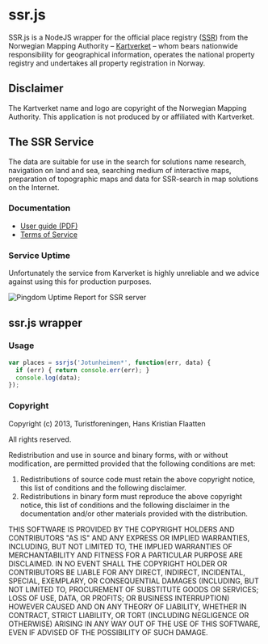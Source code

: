 ssr.js
======

SSR.js is a NodeJS wrapper for the official place registry ([SSR](http://www.statkart.no/Kart/Kartverksted/Stedsnavnsok/)) from the Norwegian Mapping Authority – [Kartverket](http://kartverket.no/en/About-The-Norwegian-Mapping-Authority/) – whom bears nationwide responsibility for geographical information, operates the national property registry and undertakes all property registration in Norway.

## Disclaimer
The Kartverket name and logo are copyright of the Norwegian Mapping Authority. This application is not produced by or affiliated with Kartverket. 

## The SSR Service

The data are suitable for use in the search for solutions name research, navigation on land and sea, searching medium of interactive maps, preparation of topographic maps and data for SSR-search in map solutions on the Internet.

### Documentation

* [User guide (PDF)](http://www.kartverket.no/Documents/Kart/Stedsnavn/Veledning_indeksert_stedsnavnsok.pdf)
* [Terms of Service](http://www.statkart.no/Kart/Kartverksted/Lisens/)

### Service Uptime

Unfortunately the service from Karverket is highly unreliable and we advice against using this for production purposes.

![Pingdom Uptime Report for SSR server](https://share.pingdom.com/banners/a3d99065)

## ssr.js wrapper

### Usage

```javascript
var places = ssrjs('Jotunheimen*', function(err, data) {
  if (err) { return console.err(err); }
  console.log(data);
});
```

### Copyright

Copyright (c) 2013, Turistforeningen, Hans Kristian Flaatten

All rights reserved.

Redistribution and use in source and binary forms, with or without modification, are permitted provided that the following conditions are met:

1. Redistributions of source code must retain the above copyright notice, this list of conditions and the following disclaimer.
2. Redistributions in binary form must reproduce the above copyright notice, this list of conditions and the following disclaimer in the documentation and/or other materials provided with the distribution.

THIS SOFTWARE IS PROVIDED BY THE COPYRIGHT HOLDERS AND CONTRIBUTORS "AS IS" AND ANY EXPRESS OR IMPLIED WARRANTIES, INCLUDING, BUT NOT LIMITED TO, THE IMPLIED WARRANTIES OF MERCHANTABILITY AND FITNESS FOR A PARTICULAR PURPOSE ARE DISCLAIMED. IN NO EVENT SHALL THE COPYRIGHT HOLDER OR CONTRIBUTORS BE LIABLE FOR ANY DIRECT, INDIRECT, INCIDENTAL, SPECIAL, EXEMPLARY, OR CONSEQUENTIAL DAMAGES (INCLUDING, BUT NOT LIMITED TO, PROCUREMENT OF SUBSTITUTE GOODS OR SERVICES; LOSS OF USE, DATA, OR PROFITS; OR BUSINESS INTERRUPTION) HOWEVER CAUSED AND ON ANY THEORY OF LIABILITY, WHETHER IN CONTRACT, STRICT LIABILITY, OR TORT (INCLUDING NEGLIGENCE OR OTHERWISE) ARISING IN ANY WAY OUT OF THE USE OF THIS SOFTWARE, EVEN IF ADVISED OF THE POSSIBILITY OF SUCH DAMAGE.